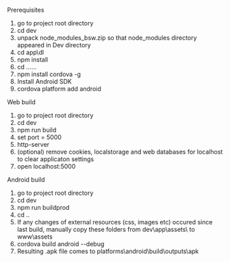Prerequisites

1) go to project root directory
2) cd dev
3) unpack node_modules_bsw.zip so that node_modules directory appeared in Dev  directory
4) cd app\dl
5) npm install
6) cd ..\..\..
7) npm install cordova -g
8) Install Android SDK
9) cordova platform add android



Web build

1) go to project root directory
2) cd dev
3) npm run build
4) set port = 5000
5) http-server <current directory path>
6) (optional) remove cookies, localstorage and web databases for localhost to clear applicaton settings
7) open localhost:5000


Android build

1) go to project root directory
2) cd dev
3) npm run buildprod
4) cd ..
5) If any changes  of external resources (css, images etc) occured since last build, manually copy these folders from dev\app\assets\ to www\assets
5) cordova build android --debug
7) Resulting .apk file comes to platforms\android\build\outputs\apk


